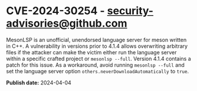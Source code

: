 # CVE-2024-30254 - security-advisories@github.com

MesonLSP is an unofficial, unendorsed language server for meson written in C++. A vulnerability in versions prior to 4.1.4 allows overwriting arbitrary files if the attacker can make the victim either run the language server within a specific crafted project or `mesonlsp --full`. Version 4.1.4 contains a patch for this issue. As a workaround, avoid running `mesonlsp --full` and set the language server option `others.neverDownloadAutomatically` to `true`.



**Publish date:** 2024-04-04
